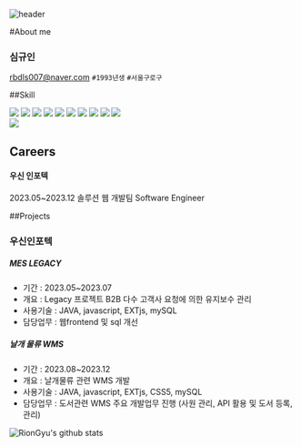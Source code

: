 
![header](https://capsule-render.vercel.app/api?type=wave&color=auto&height=300&section=header&text=welcome%20Profile&fontSize=90%)
<div>
#About me

### 심규인
rbdls007@naver.com
`#1993년생` `#서울구로구`

##Skill
 <section>
  <picture>
   <img src="https://img.shields.io/badge/java-orange?logo=java&style=for-the-badge&logoColor=black">
  </picture>
  <picture>
   <img src="https://img.shields.io/badge/javascript-blue?logo=javascript&style=for-the-badge&logoColor=yellow">
  </picture>
  <picture>
   <img src="https://img.shields.io/badge/react-black?logo=react&style=for-the-badge&logoColor=blue">
  </picture>
  <picture>
   <img src="https://img.shields.io/badge/python-blue?logo=python&style=for-the-badge&logoColor=yellow">
  </picture>
  <picture>
   <img src="https://img.shields.io/badge/jquery-blue?style=for-the-badge&logo=jquery&logoColor=black">
  </picture>
  <picture>
   <img src="https://img.shields.io/badge/springboot-green?style=for-the-badge&logo=springboot&logoColor=white">
  </picture>
  <picture>
   <img src="https://img.shields.io/badge/mysql-blue?logo=mysql&style=for-the-badge&logoColor=white">
  </picture>
  <picture>
   <img src="https://img.shields.io/badge/postgresql-grey?logo=postgresql&style=for-the-badge&logoColor=white">
  </picture>
  <picture>
   <img src="https://img.shields.io/badge/css-white?style=for-the-badge&logo=css&logoColor=blue">
  </picture>
   <picture>
   <img src="https://img.shields.io/badge/html-orange?style=for-the-badge&logo=html&logoColor=white">
  </picture>
  </section>
 <section>
 	<img src="https://github-readme-stats.vercel.app/api/top-langs/?username=RionGyu&layout=compact">
 </section>
 
## Careers

#### 우신 인포텍
2023.05~2023.12
솔루션 웹 개발팀
Software Engineer

##Projects

### 우신인포텍
##### MES LEGACY
- 기간 : 2023.05~2023.07
- 개요 : Legacy 프로젝트 B2B 다수 고객사 요청에 의한 유지보수 관리
- 사용기술 : JAVA, javascript, EXTjs, mySQL
- 담당업무 : 웹frontend 및 sql 개선
##### 날개 물류 WMS
- 기간 : 2023.08~2023.12
- 개요 : 날개물류 관련 WMS 개발
- 사용기술 : JAVA, javascript, EXTjs, CSS5, mySQL
- 담당업무 : 도서관련 WMS 주요 개발업무 진행 (사원 관리, API 활용 및 도서 등록, 관리)

 ![RionGyu's github stats](https://github-readme-stats.vercel.app/api?username=RionGyu&show_icons=true)

</div>

<!--
**coderGyu/coderGyu** is a ✨ _special_ ✨ repository because its `README.md` (this file) appears on your GitHub profile.

Here are some ideas to get you started:

- 🔭 I’m currently working on ...
- 🌱 I’m currently learning ...
- 👯 I’m looking to collaborate on ...
- 🤔 I’m looking for help with ...
- 💬 Ask me about ...
- 📫 How to reach me: ...
- 😄 Pronouns: ...
- ⚡ Fun fact: ...
-->

